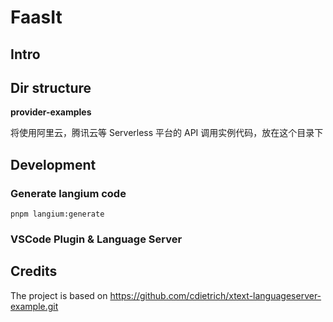 # FaasIt

## Intro

## Dir structure

**provider-examples**

将使用阿里云，腾讯云等 Serverless 平台的 API 调用实例代码，放在这个目录下

## Development

### Generate langium code

```
pnpm langium:generate
```

### VSCode Plugin & Language Server

## Credits

The project is based on https://github.com/cdietrich/xtext-languageserver-example.git
